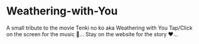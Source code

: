 # Weathering-with-You
A small tribute to the movie Tenki no ko aka Weathering with You
Tap/Click on the screen for the music 🎵...
Stay on the website for the story ❤️...
